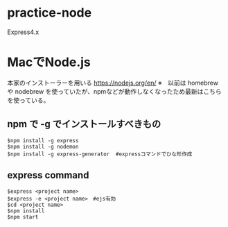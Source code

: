 # practice-node

Express4.x

# MacでNode.js

本家のインストーラーを用いる
https://nodejs.org/en/
※　以前は homebrew や nodebrew を使っていたが、npmなどが動作しなくなったため最新はこちらを使っている。

## npm で -g でインストールすべきもの
```
$npm install -g express
$npm install -g nodemon
$npm install -g express-generator  #expressコマンドでひな形作成
```

## express command
```
$express <project name>
$express -e <project name>　#ejs有効
$cd <project name>
$npm install
$npm start
```
